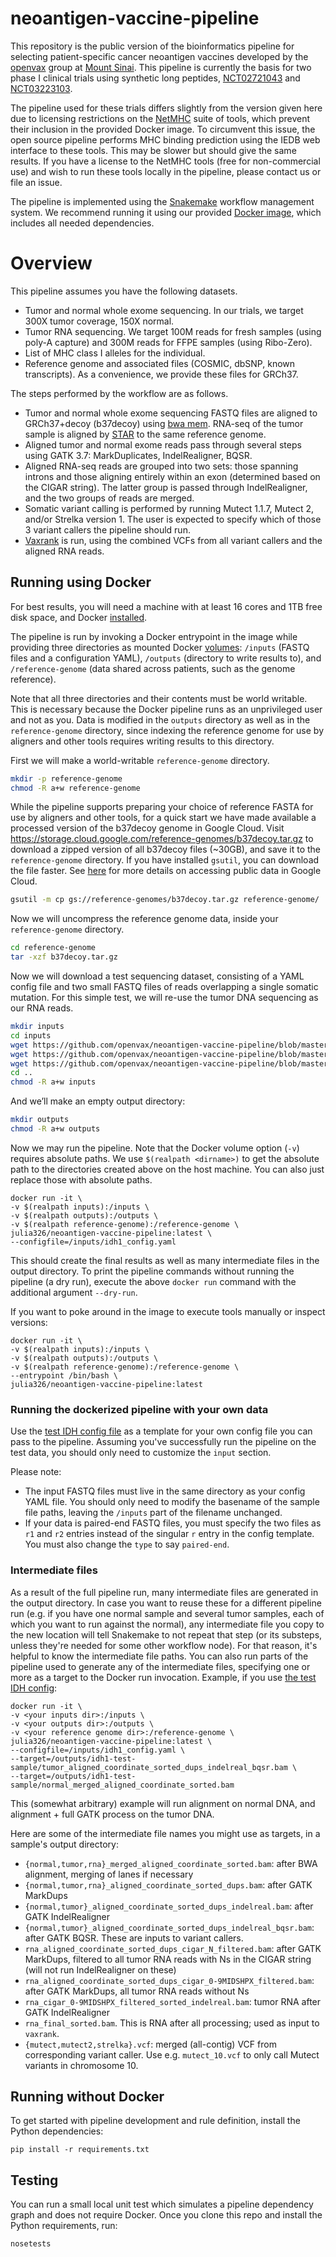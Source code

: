 # neoantigen-vaccine-pipeline

This repository is the public version of the bioinformatics pipeline for selecting patient-specific cancer neoantigen vaccines developed by the [openvax](https://www.openvax.org/) group at [Mount Sinai](http://icahn.mssm.edu/). This pipeline is currently the basis for two phase I clinical trials using synthetic long peptides, [NCT02721043](https://clinicaltrials.gov/ct2/show/NCT02721043) and [NCT03223103](https://clinicaltrials.gov/ct2/show/NCT03223103).

The pipeline used for these trials differs slightly from the version given here due to licensing restrictions on the [NetMHC](http://www.cbs.dtu.dk/services/NetMHC/) suite of tools, which prevent their inclusion in the provided Docker image. To circumvent this issue, the open source pipeline performs MHC binding prediction using the IEDB web interface to these tools. This may be slower but should give the same results. If you have a license to the NetMHC tools (free for non-commercial use) and wish to run these tools locally in the pipeline, please contact us or file an issue.

The pipeline is implemented using the [Snakemake](https://snakemake.readthedocs.io/en/stable/) workflow management system. We recommend running it using our provided [Docker image](https://hub.docker.com/r/julia326/neoantigen-vaccine-pipeline/), which includes all needed dependencies.

# Overview

This pipeline assumes you have the following datasets.

* Tumor and normal whole exome sequencing. In our trials, we target 300X tumor coverage, 150X normal.
* Tumor RNA sequencing. We target 100M reads for fresh samples (using poly-A capture) and 300M reads for FFPE samples (using Ribo-Zero).
* List of MHC class I alleles for the individual.
* Reference genome and associated files (COSMIC, dbSNP, known transcripts). As a convenience, we provide these files for GRCh37. 

The steps performed by the workflow are as follows.

* Tumor and normal whole exome sequencing FASTQ files are aligned to GRCh37+decoy (b37decoy) using [bwa mem](http://bio-bwa.sourceforge.net/). RNA-seq of the tumor sample is aligned by [STAR](https://academic.oup.com/bioinformatics/article/29/1/15/272537) to the same reference genome.
* Aligned tumor and normal exome reads pass through several steps using GATK 3.7: MarkDuplicates, IndelRealigner, BQSR.
* Aligned RNA-seq reads are grouped into two sets: those spanning introns and those aligning entirely within an exon (determined based on the CIGAR string). The latter group is passed through IndelRealigner, and the two groups of reads are merged.
* Somatic variant calling is performed by running Mutect 1.1.7, Mutect 2, and/or Strelka version 1. The user is expected to specify which of those 3 variant callers the pipeline should run.
* [Vaxrank](https://github.com/openvax/vaxrank) is run, using the combined VCFs from all variant callers and the aligned RNA reads.

## Running using Docker

For best results, you will need a machine with at least 16 cores and 1TB free disk space, and Docker [installed](https://docs.docker.com/install/).

The pipeline is run by invoking a Docker entrypoint in the image while providing three directories as mounted Docker [volumes](https://docs.docker.com/storage/volumes/): `/inputs` (FASTQ files and a configuration YAML), `/outputs` (directory to write results to), and `/reference-genome` (data shared across patients, such as the genome reference).

Note that all three directories and their contents must be world writable. This is necessary because the Docker pipeline runs as an unprivileged user and not as you. Data is modified in the `outputs` directory as well as in the `reference-genome` directory, since indexing the reference genome for use by aligners and other tools requires writing results to this directory.

First we will make a world-writable `reference-genome` directory.
```sh
mkdir -p reference-genome
chmod -R a+w reference-genome
```

While the pipeline supports preparing your choice of reference FASTA for use by aligners and other tools, for a quick start we have made available a processed version of the b37decoy genome in Google Cloud. Visit https://storage.cloud.google.com/reference-genomes/b37decoy.tar.gz to download a zipped version of all b37decoy files (~30GB), and save it to the `reference-genome` directory. If you have installed `gsutil`, you can download the file faster. See [here](https://cloud.google.com/storage/docs/access-public-data) for more details on accessing public data in Google Cloud.
```sh
gsutil -m cp gs://reference-genomes/b37decoy.tar.gz reference-genome/
```

Now we will uncompress the reference genome data, inside your `reference-genome` directory.
```sh
cd reference-genome
tar -xzf b37decoy.tar.gz
```

Now we will download a test sequencing dataset, consisting of a YAML config file and two small FASTQ files of reads overlapping a single somatic mutation. For this simple test, we will re-use the tumor DNA sequencing as our RNA reads.

```sh
mkdir inputs
cd inputs
wget https://github.com/openvax/neoantigen-vaccine-pipeline/blob/master/test/idh1_config.yaml?raw=true
wget https://github.com/openvax/neoantigen-vaccine-pipeline/blob/master/datagen/idh1_r132h_normal.fastq.gz?raw=true
wget https://github.com/openvax/neoantigen-vaccine-pipeline/blob/master/datagen/idh1_r132h_tumor.fastq.gz?raw=true
cd ..
chmod -R a+w inputs
```

And we’ll make an empty output directory:

```sh
mkdir outputs
chmod -R a+w outputs
```

Now we may run the pipeline. Note that the Docker volume option (`-v`) requires absolute paths. We use `$(realpath <dirname>)` to get the absolute path to the directories created above on the host machine. You can also just replace those with absolute paths.

```
docker run -it \
-v $(realpath inputs):/inputs \
-v $(realpath outputs):/outputs \
-v $(realpath reference-genome):/reference-genome \
julia326/neoantigen-vaccine-pipeline:latest \
--configfile=/inputs/idh1_config.yaml
```

This should create the final results as well as many intermediate files in the output directory. To print the pipeline commands without running the pipeline (a dry run), execute the above `docker run` command with the additional argument `--dry-run`. 

If you want to poke around in the image to execute tools manually or inspect versions:
```
docker run -it \
-v $(realpath inputs):/inputs \
-v $(realpath outputs):/outputs \
-v $(realpath reference-genome):/reference-genome \
--entrypoint /bin/bash \
julia326/neoantigen-vaccine-pipeline:latest
```

### Running the dockerized pipeline with your own data

Use the [test IDH config file](https://github.com/openvax/neoantigen-vaccine-pipeline/blob/master/test/idh1_config.yaml) as a template for your own config file you can pass to the pipeline. Assuming you've successfully run the pipeline on the test data, you should only need to customize the `input` section.

Please note:
- The input FASTQ files must live in the same directory as your config YAML file. You should only need to modify the basename of the sample file paths, leaving the `/inputs` part of the filename unchanged.
- If your data is paired-end FASTQ files, you must specify the two files as `r1` and `r2` entries instead of the singular `r` entry in the config template. You must also change the `type` to say `paired-end`.

### Intermediate files

As a result of the full pipeline run, many intermediate files are generated in the output directory. In case you want to reuse these for a different pipeline run (e.g. if you have one normal sample and several tumor samples, each of which you want to run against the normal), any intermediate file you copy to the new location will tell Snakemake to not repeat that step (or its substeps, unless they're needed for some other workflow node). For that reason, it's helpful to know the intermediate file paths. You can also run parts of the pipeline used to generate any of the intermediate files, specifying one or more as a target to the Docker run invocation. Example, if you use [the test IDH config](https://github.com/openvax/neoantigen-vaccine-pipeline/blob/master/test/idh1_config.yaml):
```
docker run -it \
-v <your inputs dir>:/inputs \
-v <your outputs dir>:/outputs \
-v <your reference genome dir>:/reference-genome \
julia326/neoantigen-vaccine-pipeline:latest \
--configfile=/inputs/idh1_config.yaml \
--target=/outputs/idh1-test-sample/tumor_aligned_coordinate_sorted_dups_indelreal_bqsr.bam \
--target=/outputs/idh1-test-sample/normal_merged_aligned_coordinate_sorted.bam
```
This (somewhat arbitrary) example will run alignment on normal DNA, and alignment + full GATK process on the tumor DNA.

Here are some of the intermediate file names you might use as targets, in a sample's output directory:
- `{normal,tumor,rna}_merged_aligned_coordinate_sorted.bam`: after BWA alignment, merging of lanes if necessary
- `{normal,tumor,rna}_aligned_coordinate_sorted_dups.bam`: after GATK MarkDups
- `{normal,tumor}_aligned_coordinate_sorted_dups_indelreal.bam`: after GATK IndelRealigner
- `{normal,tumor}_aligned_coordinate_sorted_dups_indelreal_bqsr.bam`: after GATK BQSR. These are inputs to variant callers.
- `rna_aligned_coordinate_sorted_dups_cigar_N_filtered.bam`: after GATK MarkDups, filtered to all tumor RNA reads with Ns in the CIGAR string (will not run IndelRealigner on these)
- `rna_aligned_coordinate_sorted_dups_cigar_0-9MIDSHPX_filtered.bam`: after GATK MarkDups, all tumor RNA reads without Ns
- `rna_cigar_0-9MIDSHPX_filtered_sorted_indelreal.bam`: tumor RNA after GATK IndelRealigner
- `rna_final_sorted.bam`. This is RNA after all processing; used as input to `vaxrank`.
- `{mutect,mutect2,strelka}.vcf`: merged (all-contig) VCF from corresponding variant caller. Use e.g. `mutect_10.vcf` to only call Mutect variants in chromosome 10.

## Running without Docker

To get started with pipeline development and rule definition, install the Python dependencies:
```
pip install -r requirements.txt
```
## Testing

You can run a small local unit test which simulates a pipeline dependency graph and does not require Docker. Once you clone this repo and install the Python requirements, run:
```
nosetests
```
